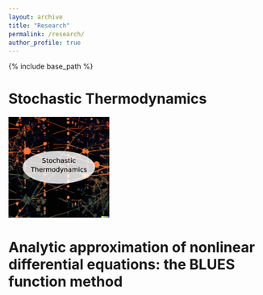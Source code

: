```yaml
---
layout: archive
title: "Research"
permalink: /research/
author_profile: true
---
```

{% include base_path %}

Stochastic Thermodynamics
======

[<img src='/images/StochTherm.png' width="200" height="200">](http://berxjonas.github.io/research/stochastic_thermodynamics)

Analytic approximation of nonlinear differential equations: the BLUES function method
======


